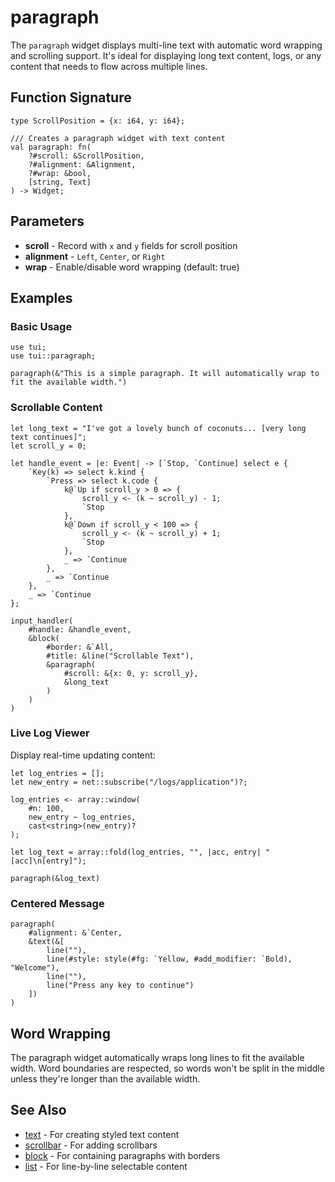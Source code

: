 # paragraph

The `paragraph` widget displays multi-line text with automatic word wrapping and scrolling support. It's ideal for displaying long text content, logs, or any content that needs to flow across multiple lines.

## Function Signature

```
type ScrollPosition = {x: i64, y: i64};

/// Creates a paragraph widget with text content
val paragraph: fn(
    ?#scroll: &ScrollPosition,
    ?#alignment: &Alignment,
    ?#wrap: &bool,
    [string, Text]
) -> Widget;
```

## Parameters

- **scroll** - Record with `x` and `y` fields for scroll position
- **alignment** - `Left`, `Center`, or `Right`
- **wrap** - Enable/disable word wrapping (default: true)

## Examples

### Basic Usage

```graphix
use tui;
use tui::paragraph;

paragraph(&"This is a simple paragraph. It will automatically wrap to fit the available width.")
```

### Scrollable Content

```graphix
let long_text = "I've got a lovely bunch of coconuts... [very long text continues]";
let scroll_y = 0;

let handle_event = |e: Event| -> [`Stop, `Continue] select e {
    `Key(k) => select k.kind {
        `Press => select k.code {
            k@`Up if scroll_y > 0 => {
                scroll_y <- (k ~ scroll_y) - 1;
                `Stop
            },
            k@`Down if scroll_y < 100 => {
                scroll_y <- (k ~ scroll_y) + 1;
                `Stop
            },
            _ => `Continue
        },
        _ => `Continue
    },
    _ => `Continue
};

input_handler(
    #handle: &handle_event,
    &block(
        #border: &`All,
        #title: &line("Scrollable Text"),
        &paragraph(
            #scroll: &{x: 0, y: scroll_y},
            &long_text
        )
    )
)
```

### Live Log Viewer

Display real-time updating content:

```graphix
let log_entries = [];
let new_entry = net::subscribe("/logs/application")?;

log_entries <- array::window(
    #n: 100,
    new_entry ~ log_entries,
    cast<string>(new_entry)?
);

let log_text = array::fold(log_entries, "", |acc, entry| "[acc]\n[entry]");

paragraph(&log_text)
```

### Centered Message

```graphix
paragraph(
    #alignment: &`Center,
    &text(&[
        line(""),
        line(#style: style(#fg: `Yellow, #add_modifier: `Bold), "Welcome"),
        line(""),
        line("Press any key to continue")
    ])
)
```

## Word Wrapping

The paragraph widget automatically wraps long lines to fit the available width. Word boundaries are respected, so words won't be split in the middle unless they're longer than the available width.

## See Also

- [text](text.md) - For creating styled text content
- [scrollbar](scroll.md) - For adding scrollbars
- [block](block.md) - For containing paragraphs with borders
- [list](list.md) - For line-by-line selectable content
